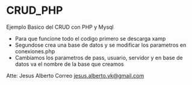 # CRUD_PHP
Ejemplo Basico del CRUD con PHP y Mysql
- Para que funcione todo el codigo primero se descarga xamp
- Segundose crea una base de datos y se modificar los parametros en conexiones.php
- Cambiamos los parametros de pass, usuario, servidor y en base de datos va el nombre de la base que creamos

Atte: Jesus Alberto
Correo jesus.alberto.vk@gmail.com
